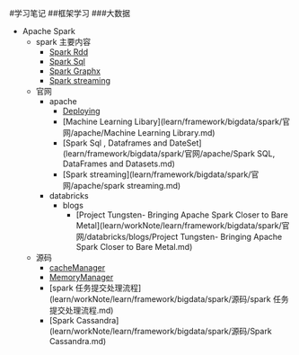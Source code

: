 #学习笔记
##框架学习
###大数据
*   Apache Spark
    -   spark 主要内容
        +   [Spark Rdd](learn/framework/bigdata/spark/SparkRdd.md)
        +   [Spark Sql](learn/framework/bigdata/spark/SparkSql.md)
        +   [Spark Graphx](learn/framework/bigdata/spark/graphx.md)
        +   [Spark streaming](learn/framework/bigdata/spark/streaming.md)
    -   官网
        +   apache
            *   [Deploying](learn/framework/bigdata/spark/官网/apache/deploying.md)
            *   [Machine Learning Libary](learn/framework/bigdata/spark/官网/apache/Machine Learning Library.md)
            *   [Spark Sql , Dataframes and DateSet](learn/framework/bigdata/spark/官网/apache/Spark SQL, DataFrames and Datasets.md)
            *   [Spark streaming](learn/framework/bigdata/spark/官网/apache/spark streaming.md)
        +   databricks
            *   blogs
                -   [Project Tungsten- Bringing Apache Spark Closer to Bare Metal](learn/workNote/learn/framework/bigdata/spark/官网/databricks/blogs/Project Tungsten- Bringing Apache Spark Closer to Bare Metal.md)
    -   源码
        +   [cacheManager](learn/workNote/learn/framework/bigdata/spark/源码/cacheManager.md)
        +   [MemoryManager](learn/workNote/learn/framework/bigdata/spark/源码/MemoryManager.md)
        +   [spark 任务提交处理流程](learn/workNote/learn/framework/bigdata/spark/源码/spark 任务提交处理流程.md)
        +   [Spark Cassandra](learn/workNote/learn/framework/bigdata/spark/源码/Spark Cassandra.md)